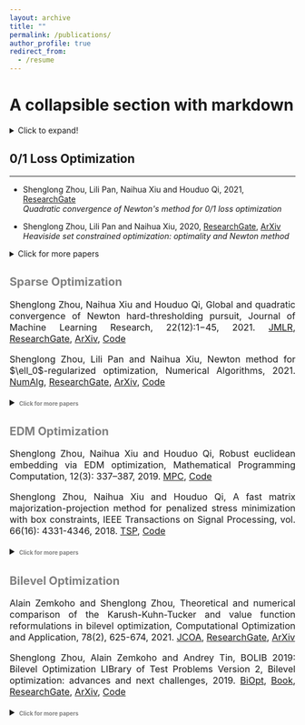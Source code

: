 ```yaml
---
layout: archive
title: ""
permalink: /publications/
author_profile: true
redirect_from:
  - /resume
---
```

# A collapsible section with markdown
<details>
  <summary>Click to expand!</summary>
  
* [ ] test
* [ ] test2
</details>

## 0/1 Loss Optimization 
---
 
  * Shenglong Zhou, Lili Pan, Naihua Xiu and Houduo Qi, 2021, [ResearchGate](https://www.researchgate.net/publication/350442413) <br>
  *Quadratic convergence of Newton's method for 0/1 loss optimization*  
  
  * Shenglong Zhou, Lili Pan and Naihua Xiu, 2020, 
   [ResearchGate](https://www.researchgate.net/publication/343362652),  [ArXiv](https://arxiv.org/abs/2007.15737) <br>
   *Heaviside set constrained optimization: optimality and Newton method*
   
<details> 
  <summary> Click for more papers </summary> 
  
  ### heads
  
  * Shenglong Zhou, Ziyan Luo and Naihua Xiu, 2021, [ResearchGate](https://www.researchgate.net/publication/348371863), [ArXiv](https://arxiv.org/abs/2101.03599), [Code](https://github.com/ShenglongZhou/GPSP) <br>  *Computing one-bit compressive sensing via double-sparsity constrained optimization* 
    
  * Huajun Wang, Yuanhai Shao,  Shenglong Zhou, Ce Zhang and Naihua Xiu, 2019, [ResearchGate](https://www.researchgate.net/publication/338717629), [ArXiv](https://arxiv.org/abs/1912.07418), [Code](https://github.com/Huajun-Wang/L01ADMM) <br> *Support vector machine classifier via $L_{0/1}$ soft-margin loss* 
</details> 
 

<span style="color:grey"><b style="font-size:20px">Sparse Optimization</b></span>
--

  <font size=3> 
  <p><div style="text-align:justify"> 
  Shenglong Zhou, Naihua Xiu and Houduo Qi, Global and quadratic convergence of Newton hard-thresholding pursuit, 
  Journal of Machine Learning Research, 22(12):1−45, 2021. 
  <a href="https://jmlr.org/papers/v22/19-026.html">JMLR</a>, 
  <a href="https://www.researchgate.net/publication/330224407">ResearchGate</a>, 
  <a href="https://arxiv.org/abs/1901.02763">ArXiv</a>, 
  <a href="https://github.com/ShenglongZhou/NHTPver2">Code</a>
  </div></p>  
  
  <p><div style="text-align:justify"> 
  Shenglong Zhou, Lili Pan and Naihua Xiu, Newton method  for $\ell_0$-regularized optimization, Numerical Algorithms, 2021.
  <a href="https://doi.org/10.1007/s11075-021-01085-x">NumAlg</a>, 
  <a href="https://www.researchgate.net/publication/340563338">ResearchGate</a>, 
  <a href="https://arxiv.org/abs/2004.05132">ArXiv</a>, 
  <a href="https://github.com/ShenglongZhou/NL0R">Code</a>
  </div></p> 
  
  <details>
  <summary><span style="color:grey"><b style="font-size:10px">Click for more papers</b></span></summary>  
 
  <p><div style="text-align:justify"> 
  Shenglong Zhou, Lili Pan, Mu Li and Meijuan Shang, Newton hard-thresholding pursuit for sparse LCP via a new merit function, 
  SIAM Journal on Scientific Computing, 43(2), A772–A799, 2021.
  <a href="https://doi.org/10.1137/19M1301539">SISC</a>, 
  <a href="https://www.researchgate.net/publication/337948990">ResearchGate</a>, 
  <a href="https://arxiv.org/abs/2004.02244">ArXiv</a>,  
  <a href="https://github.com/ShenglongZhou/NHTPver2">Code</a>
  </div></p> 

  <p><div style="text-align:justify"> 
   Shenglong Zhou, Sparse SVM for sufficient data reduction, 2020. 
  <a href="https://www.researchgate.net/publication/341883040">ResearchGate</a>, 
  <a href="https://arxiv.org/abs/2005.13771">ArXiv</a>,
  <a href="https://github.com/ShenglongZhou/NSSVM">Code</a>
  </div></p> 

  <p><div style="text-align:justify"> 
  Xinrong Li, Naihua Xiu and  Shenglong Zhou, Matrix optimization over low-rank spectral sets: stationary points, local and global minimizers,
  Journal of Optimization Theory and Applications, 184, 895–930, 2019. 
  <a href="https://link.springer.com/article/10.1007%2Fs10957-019-01606-8">JOTA</a>,
  <a href="https://www.researchgate.net/publication/327581904">ResearchGate</a>
  </div></p> 

  <p><div style="text-align:justify"> 
  Rui Wang, Naihua Xiu and  Shenglong Zhou, Newton method for sparse logistic regression: quadratic convergence and extensive simulations, 2021.
  <a href="https://www.researchgate.net/publication/330224305">ResearchGate</a>,
  <a href="https://arxiv.org/abs/1901.02768">ArXiv</a>,
  <a href="https://github.com/ShenglongZhou/NSLR">Code</a>
  </div></p> 

  <p><div style="text-align:justify"> 
  Lili Pan,  Shenglong Zhou, Naihua Xiu and Houduo Qi, A convergent iterative hard thresholding for sparsity and nonnegativity constrained optimization, 
  Pacific Journal of Optimization, vol. 13(2): 325-353, 2017.
  <a href="http://www.yokohamapublishers.jp/online2/oppjo/vol13/p325.html">PJO</a>,
  <a href="https://www.researchgate.net/publication/299519906">ResearchGate</a>,
  <a href="https://arxiv.org/abs/1406.7178">ArXiv</a>,
  <a href="https://github.com/ShenglongZhou/IIHT">Code</a>
  </div></p> 

  <p><div style="text-align:justify"> 
  Lianjun Zhang, Lingchen Kong and  Shenglong Zhou, A smoothing iterative method for quantile regression with nonconvex $\ell_p$ Penalty, 
  Journal of Industrial and Management Optimization, vol. 13 (1): 93 - 112, 2017.
    <a href="https://aimsciences.org/article/doi/10.3934/jimo.2016006">JIMO</a>
  </div></p> 

  <p><div style="text-align:justify"> 
  Yanqing Liu, Guokai Liu, Xianchao Xiu and  Shenglong Zhou, The $L_1$-penalized quantile regression for traditional Chinese medicine syndrome manifestation, 
  Pacific Journal of Optimization, vol. 13(2): 279-300, 2017.
  <a href="http://www.yokohamapublishers.jp/online2/oppjo/vol13/p279.html">PJO</a>
  </div></p> 

  <p><div style="text-align:justify"> 
   Shenglong Zhou, Naihua Xiu, YingnanWang, Lingchen Kong and Houduo Qi, A Null-space-based weighted $\ell_1$ minimization approach to compressed sensing, 
  Information and Inference: A Journal of the IMA, vol. 5(1): 76-102, 2016. 
  <a href="https://academic.oup.com/imaiai/article/5/1/76/2357109">IMAIAI</a>,
  <a href="https://www.researchgate.net/publication/294109268">ResearchGate</a>,
   <a href="https://github.com/ShenglongZhou/MIRL1">Code</a>
  </div></p> 

  <p><div style="text-align:justify"> 
  Lili Pan, Naihua Xiu and  Shenglong Zhou, On Solutions of Sparsity Constrained Optimization, 
  Journal of the Operations Research Society of China, vol. 3(4): 421-439, 2015.
  <a href="https://link.springer.com/article/10.1007/s40305-015-0101-3">JORSC</a> 
  </div></p> 

  <p><div style="text-align:justify"> 
  Shenglong Zhou, Naihua Xiu, Ziyan Luo and Lingchen Kong, Sparse and low-rank covariance matrix estimation, 
  Journal of the Operations Research Society of China, vol. 3(2): 231-250, 2015. 
  <a href="https://link.springer.com/article/10.1007/s40305-014-0058-7">JORSC</a>,
  <a href="https://github.com/ShenglongZhou/ADMM">Code</a>
  </div></p> 

  <p><div style="text-align:justify"> 
  Meijuan Shang,  Shenglong Zhou and Naihua Xiu, Extragradient thresholding methods For sparse solutions of co-coercive NCPs, 
  Journal of Inequalities and Applications, vol. 34, 2015.
  <a href="https://journalofinequalitiesandapplications.springeropen.com/articles/10.1186/s13660-015-0551-5">JIA</a> 
  </div></p> 

  <p><div style="text-align:justify"> 
  Meijuan Shang, Chao Zhang, Dingtao Peng and  Shenglong Zhou, A half thresholding projection algorithm for sparse solutions of LCPs, 
  Optimization Letters, vol. 9(6): 1231-1245, 2015. 
  <a href="https://www.infona.pl/resource/bwmeta1.element.springer-doi-10_1007-S11590-014-0834-7">OPLE</a>,
  <a href="https://github.com/ShenglongZhou/HTPCP">Code</a>
  </div></p> 

  <p><div style="text-align:justify"> 
  Shenglong Zhou, Lingchen Kong and Naihua Xiu, New bounds for RIC in compressed sensing, 
  Journal of the Operations Research Society of China, vol. 1(2): 227-237, 2013.
  <a href="https://link.springer.com/article/10.1007/s40305-013-0013-z">JORSC</a>
  </div></p> 
  </details> 
  </font>



<span style="color:grey"><b style="font-size:20px">EDM Optimization</b></span>
--

  <font size=3>
  <p><div style="text-align:justify"> 
  Shenglong Zhou, Naihua Xiu and Houduo Qi, Robust euclidean embedding via EDM optimization, 
  Mathematical Programming Computation, 12(3): 337–387, 2019.
  <a href="https://link.springer.com/article/10.1007/s12532-019-00168-0">MPC</a>,
  <a href="https://github.com/ShenglongZhou/PREEEDM">Code</a>
  </div></p> 

  <p><div style="text-align:justify"> 
   Shenglong Zhou, Naihua Xiu and Houduo Qi, A fast matrix majorization-projection method for penalized stress minimization with box constraints,
  IEEE Transactions on Signal Processing, vol. 66(16): 4331-4346, 2018. 
  <a href="https://ieeexplore.ieee.org/document/8399531">TSP</a>,
  <a href="https://github.com/ShenglongZhou/SQREDM">Code</a>
  </div></p> 
  
  
  <details>
  <summary><span style="color:grey"><b style="font-size:10px">Click for more papers</b></span></summary> 
 
  <p><div style="text-align:justify"> 
  Shenglong Zhou, Naihua Xiu and Houduo Qi, Majorization-projection methods for multidimensional scaling via Euclidean distance matrix optimization, 
  PhD Thesis, University of Southampton, 2018. 
  <a href="https://eprints.soton.ac.uk/429739/">Soton</a>
  </div></p> 
  </details>
  
  </font>




<span style="color:grey"><b style="font-size:20px">Bilevel Optimization</b></span>
--

  <font size=3>
  
  <p><div style="text-align:justify"> 
  Alain Zemkoho and  Shenglong Zhou, Theoretical and numerical comparison of the Karush-Kuhn-Tucker and value function reformulations in bilevel optimization, 
  Computational Optimization and Application, 78(2), 625-674, 2021.
  <a href="https://doi.org/10.1007/s10589-020-00250-7">JCOA</a>,
  <a href="https://www.researchgate.net/publication/340769764">ResearchGate</a>,
  <a href="https://arxiv.org/abs/2004.10830">ArXiv</a>
  </div></p> 
  
  <p><div style="text-align:justify"> 
  Shenglong Zhou, Alain Zemkoho and Andrey Tin, BOLIB 2019: Bilevel Optimization LIBrary of Test Problems Version 2, 
  Bilevel optimization: advances and next challenges, 2019. 
  <a href="https://biopt.github.io/files/Paper.pdf">BiOpt</a>,
  <a href="https://www.springer.com/gp/book/9783030521189">Book</a>, 
  <a href="https://www.researchgate.net/publication/338375731">ResearchGate</a>,
  <a href="https://arxiv.org/abs/1812.00230">ArXiv</a>,
  <a href="https://biopt.github.io/bolib/">Code</a>
  </div></p>  
  
  <details>
  <summary><span style="color:grey"><b style="font-size:10px">Click for more papers</b></span></summary> 

  <p><div style="text-align:justify"> 
  Andreas Fischer, Alain Zemkoho and  Shenglong Zhou, Semismooth Newton-type method for bilevel optimization: Global convergence and extensive numerical experiments, 2019. 
  <a href="https://www.researchgate.net/publication/337943979">ResearchGate</a>,
  <a href="https://arxiv.org/abs/1912.07079">ArXiv</a>
  </div></p> 
  </details> 
  
  </font>
